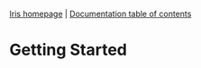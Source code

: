 [Iris homepage](https://github.com/thegameofcode/iris) | [Documentation table of contents](toc.md)

# Getting Started
